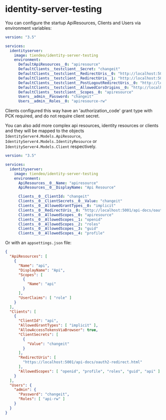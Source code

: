 # identity-server-testing

You can configure the startup ApiResources, Clients and Users via environment variables:

```yaml
version: "3.5"

services:
  identityserver:
    image: tiendeo/identity-server-testing
    environment:
      DefaultApiResources__0: "apiresource"
      DefaultClients__testclient__Secret: "changeit"
      DefaultClients__testclient__RedirectUris__0: "http://localhost:5001/auth/signin-oidc"
      DefaultClients__testclient__RedirectUris__1: "http://localhost:5001/auth/silent_renew"
      DefaultClients__testclient__PostLogoutRedirectUris__0: "http://localhost:5001/signout-callback-oidc"
      DefaultClients__testclient__AllowedCorsOrigins__0: "http://localhost:5001"
      DefaultClients__testclient__Scopes__0: "apiresource"
      Users__admin__Password: "changeit"
      Users__admin__Roles__0: "apiresource-rw"
```

Clients configured this way have an 'authorization_code' grant type with PCK required, and do not require client secret.

You can also add more complex api resources, identity resources or clients and they will be mapped to the objects `IdentityServer4.Models.ApiResource`, `IdentityServer4.Models.IdentityResource` or `IdentityServer4.Models.Client` respectively.

```yaml
version: "3.5"

services:
  identityserver:
    image: tiendeo/identity-server-testing
    environment:
      ApiResources__0__Name: "apiresource"
      ApiResources__0__DisplayName: "Api Resource"

      Clients__0__ClientId: "changeit"
      Clients__0__ClientSecrets__0__Value: "changeit"
      Clients__0__AllowedGrantTypes__0: "implicit"
      Clients__0__RedirectUris__0: "http://localhost:5001/api-docs/oauth2-redirect.html"
      Clients__0__AllowedScopes__0: "apiresource"
      Clients__0__AllowedScopes__1: "openid"
      Clients__0__AllowedScopes__2: "roles"
      Clients__0__AllowedScopes__3: "guid"
      Clients__0__AllowedScopes__4: "profile"
```

Or with an `appsettings.json` file:

```json
{
  "ApiResources": [
    {
      "Name": "api",
      "DisplayName": "Api",
      "Scopes": [
        {
          "Name": "api"
        }
      ],
      "UserClaims": [ "role" ]
    }
  ],
  "Clients": [
    {
      "ClientId": "api",
      "AllowedGrantTypes": [ "implicit" ],
      "AllowAccessTokensViaBrowser": true,
      "ClientSecrets": [
        {
          "Value": "changeit"
        }
      ],
      "RedirectUris": [
        "https://localhost:5001/api-docs/oauth2-redirect.html"
      ],
      "AllowedScopes": [ "openid", "profile", "roles", "guid", "api" ]
    }
  ],
  "Users": {
    "admin": {
      "Password": "changeit",
      "Roles": [ "api-rw" ]
    }
  }
}
```